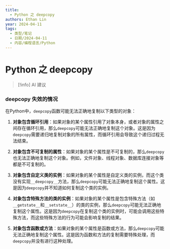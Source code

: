 ```yaml
---
title:
  - Python 之 deepcopy
authors: Ethan Lin
year: 2024-04-11
tags:
  - 类型/笔记
  - 日期/2024-04-11
  - 内容/编程语言/Python
---
```

# Python 之 deepcopy





> [!info] AI 建议
> 

### deepcopy 失效的情况

在Python中，`deepcopy`函数可能无法正确地复制以下类型的对象：

1. **对象包含循环引用**：如果对象的某个属性引用了对象本身，或者对象的属性之间存在循环引用，那么`deepcopy`可能无法正确地复制这个对象。这是因为`deepcopy`需要递归地复制对象的所有属性，而循环引用会导致这个递归过程无法结束。

2. **对象包含不可复制的属性**：如果对象的某个属性是不可复制的，那么`deepcopy`也无法正确地复制这个对象。例如，文件对象、线程对象、数据库连接对象等都是不可复制的。

3. **对象包含自定义类的实例**：如果对象的某个属性是自定义类的实例，而这个类没有实现`__deepcopy__`方法，那么`deepcopy`可能无法正确地复制这个属性。这是因为`deepcopy`并不知道如何复制这个类的实例。

4. **对象包含特殊方法的类的实例**：如果对象的某个属性是包含特殊方法（如`__getstate__`和`__setstate__`）的类的实例，那么`deepcopy`可能无法正确地复制这个属性。这是因为`deepcopy`在复制这个类的实例时，可能会调用这些特殊方法，而这些特殊方法的行为可能会影响复制的结果。

5. **对象包含函数或方法**：如果对象的某个属性是函数或方法，那么`deepcopy`可能无法正确地复制这个属性。这是因为函数和方法的复制需要特殊处理，而`deepcopy`并没有进行这种处理。